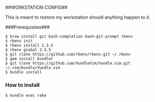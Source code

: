 ##WORKSTATION CONFIG##

This is meant to restore my workstation should anything happen to it.

###Prerequisites###

    $ brew install git bash-completion bash-git-prompt rbenv
    $ rbenv init
    $ rbenv install 2.3.5
    $ rbenv global 2.3.5
    $ git clone https://github.com/rbenv/rbenv.git ~/.rbenv
    $ gem install bundler
    $ git clone https://github.com/VundleVim/Vundle.vim.git ~/.vim/bundle/Vundle.vim
    $ bundle install

### How to install ###

    $ bundle exec rake


    
